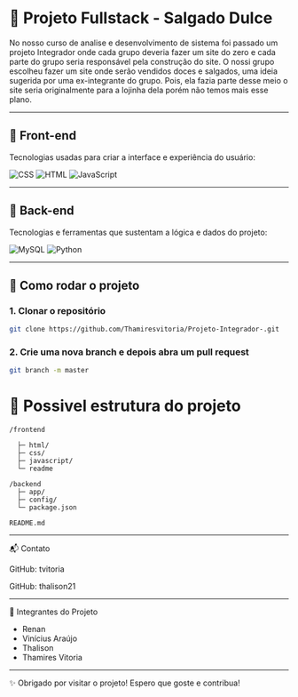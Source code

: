 # 🌟 Projeto Fullstack - Salgado Dulce

No nosso curso de analise e desenvolvimento de sistema foi passado
um projeto Integrador onde cada grupo deveria fazer um site do zero e cada parte do grupo seria responsável pela construção do site. 
O nossi grupo escolheu fazer um site onde serão vendidos doces e salgados, uma ideia sugerida por uma ex-integrante do grupo. Pois, ela fazia parte desse meio o site seria originalmente para a lojinha dela porém não temos mais esse plano.

---

## 🎨 Front-end

Tecnologias usadas para criar a interface e experiência do usuário:

![CSS](https://img.shields.io/badge/CSS-Blue-1572B6?logo=css3&logoColor=white)
![HTML](https://img.shields.io/badge/HTML-E34F26?logo=html5&logoColor=white&labelColor=E34F26)
![JavaScript](https://img.shields.io/badge/JavaScript-Orange-F7DF1E?logo=javascript&logoColor=black)

---

## 🔧 Back-end

Tecnologias e ferramentas que sustentam a lógica e dados do projeto:

![MySQL](https://img.shields.io/badge/MySQL-4479A1?logo=mysql&logoColor=white)
![Python](https://img.shields.io/badge/Python-DarkBlue-3776AB?logo=python&logoColor=white)

---

## 🚀 Como rodar o projeto

### 1. Clonar o repositório 
 ``` bash
 git clone https://github.com/Thamiresvitoria/Projeto-Integrador-.git
```

### 2. Crie uma nova branch e depois abra um pull request 
 ``` Bash
git branch -m master
```

# 🌲 Possivel estrutura do projeto 

```
/frontend      

  ├─ html/
  ├─ css/
  ├─ javascript/
  └─ readme

/backend
  ├─ app/
  ├─ config/
  └─ package.json 
  
README.md
```
---

📬 Contato

GitHub: tvitoria 

GitHub: thalison21

---

👥 Integrantes do Projeto 

  - Renan
  - Vinícius Araújo
  - Thalison
  - Thamires Vitoria

 ---

✨ Obrigado por visitar o projeto! Espero que goste e contribua!
